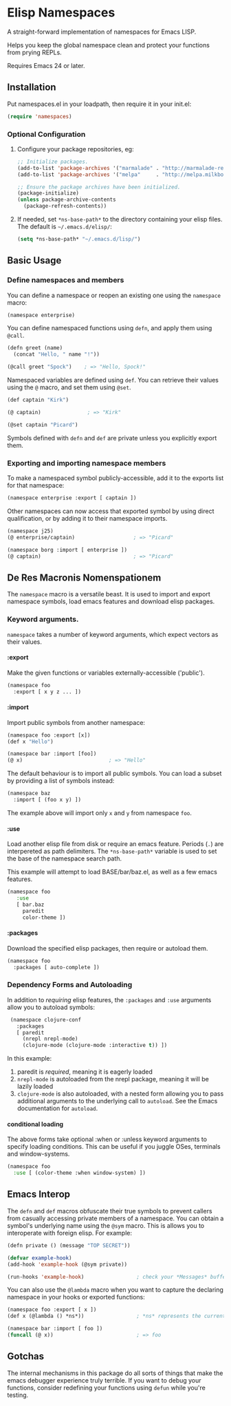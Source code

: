 # Elisp Namespaces

A straight-forward implementation of namespaces for Emacs LISP.

Helps you keep the global namespace clean and protect your functions from prying REPLs.

Requires Emacs 24 or later.

## Installation

Put namespaces.el in your loadpath, then require it in your init.el:
```lisp
(require 'namespaces)
```

### Optional Configuration

1. Configure your package repositories, eg:

   ```lisp
   ;; Initialize packages.
   (add-to-list 'package-archives '("marmalade" . "http://marmalade-repo.org/packages/"))
   (add-to-list 'package-archives '("melpa"     . "http://melpa.milkbox.net/packages/"))

   ;; Ensure the package archives have been initialized.
   (package-initialize)
   (unless package-archive-contents
     (package-refresh-contents))
   ```

2. If needed, set `*ns-base-path*` to the directory containing your elisp files. The default is `~/.emacs.d/elisp/`:

   ```lisp
   (setq *ns-base-path* "~/.emacs.d/lisp/")
   ```

## Basic Usage

### Define namespaces and members

You can define a namespace or reopen an existing one using the `namespace` macro:
```lisp
(namespace enterprise)
```

You can define namespaced functions using `defn`, and apply them using `@call`.
```lisp
(defn greet (name)
  (concat "Hello, " name "!"))

(@call greet "Spock")    ; => "Hello, Spock!"
```

Namespaced variables are defined using `def`. You can retrieve their values using the `@` macro, and set them using `@set`.
```lisp
(def captain "Kirk")

(@ captain)               ; => "Kirk"

(@set captain "Picard")
```

Symbols defined with `defn` and `def` are private unless you explicitly export them.

### Exporting and importing namespace members

To make a namespaced symbol publicly-accessible, add it to the exports list for that namespace:
```lisp
(namespace enterprise :export [ captain ])
```
Other namespaces can now access that exported symbol by using direct qualification, or by adding it to their namespace imports.
```lisp
(namespace j25)
(@ enterprise/captain)                   ; => "Picard"

(namespace borg :import [ enterprise ])
(@ captain)                              ; => "Picard"
```

## De Res Macronis Nomenspationem

The `namespace` macro is a versatile beast. It is used to import and export namespace symbols, load emacs
features and download elisp packages.

### Keyword arguments.

`namespace` takes a number of keyword arguments, which expect vectors as their values.

#### :export

Make the given functions or variables externally-accessible ('public').
```lisp
(namespace foo
  :export [ x y z ... ])
```

#### :import

Import public symbols from another namespace:
```lisp
(namespace foo :export [x])
(def x "Hello")

(namespace bar :import [foo])
(@ x)                            ; => "Hello"
```

The default behaviour is to import all public symbols. You can load a subset
by providing a list of symbols instead:
```lisp
(namespace baz
  :import [ (foo x y) ])
```
The example above will import only `x` and `y` from namespace `foo`.

#### :use

Load another elisp file from disk or require an emacs feature. Periods (`.`)
are interpereted as path delimiters.
The `*ns-base-path*` variable is used to set the base of the namespace search path.

This example will attempt to load BASE/bar/baz.el, as well as a few emacs features.
```lisp
(namespace foo
   :use
   [ bar.baz
     paredit
     color-theme ])
```

#### :packages

Download the specified elisp packages, then require or autoload them.
```lisp
(namespace foo
  :packages [ auto-complete ])
```

### Dependency Forms and Autoloading

In addition to *requiring* elisp features, the `:packages` and `:use` arguments allow you to autoload symbols:
```lisp
 (namespace clojure-conf
   :packages
   [ paredit
     (nrepl nrepl-mode)
     (clojure-mode (clojure-mode :interactive t)) ])
 ```
 In this example:
   1. paredit is *required*, meaning it is eagerly loaded
   2. `nrepl-mode` is autoloaded from the nrepl package, meaning it will be lazily loaded
   3. `clojure-mode` is also autoloaded, with a nested form allowing you to pass additional arguments to the underlying call to `autoload`.
   See the Emacs documentation for `autoload`.


#### conditional loading

The above forms take optional :when or :unless keyword arguments to specify loading conditions.
This can be useful if you juggle OSes, terminals and window-systems.
```lisp
(namespace foo
  :use [ (color-theme :when window-system) ])
```

## Emacs Interop

The `defn` and `def` macros obfuscate their true symbols to prevent callers
from casually accessing private members of a namespace. You can obtain a
symbol's underlying name using the `@sym` macro. This is allows you to
interoperate with foreign elisp. For example:
```lisp
(defn private () (message "TOP SECRET"))

(defvar example-hook)
(add-hook 'example-hook (@sym private))

(run-hooks 'example-hook)                 ; check your *Messages* buffer!
```

You can also use the `@lambda` macro when you want to capture the declaring
namespace in your hooks or exported functions:
```lisp
(namespace foo :export [ x ])
(def x (@lambda () *ns*))                 ; *ns* represents the current namespace.

(namespace bar :import [ foo ])
(funcall (@ x))                           ; => foo
```

## Gotchas

The internal mechanisms in this package do all sorts of things that make the emacs debugger experience truly terrible.
If you want to debug your functions, consider redefining your functions using `defun` while you're testing.
